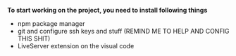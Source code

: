 
**To start working on the project, you need to install following things** 
- npm package manager
- git and configure ssh keys and stuff (REMIND ME TO HELP AND CONFIG THIS SHIT)
- LiveServer extension on the visual code 